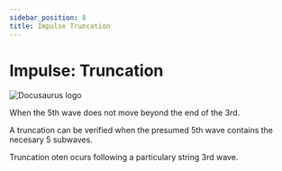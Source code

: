 ```yaml
---
sidebar_position: 8
title: Impulse Truncation
---
```


# Impulse: Truncation

![Docusaurus logo](/img/truncation.png)

When the 5th wave does not move beyond the end of the 3rd.

A truncation can be verified when the presumed 5th wave contains the necesary 5 subwaves.

Truncation oten ocurs following a particulary string 3rd wave.